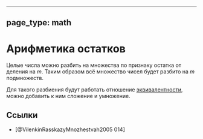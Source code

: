 
---
page_type: math
---

# Арифметика остатков

Целые числа можно разбить на множества по признаку остатка от деления на $m$. Таким образом всё множество чисел будет разбито на $m$ подмножеств.

Для такого разбиения будут работать отношение [эквивалентности]([[20221120190051]]), можно добавить к ним сложение и умножение.

## Ссылки

* [@VilenkinRasskazyMnozhestvah2005 014]